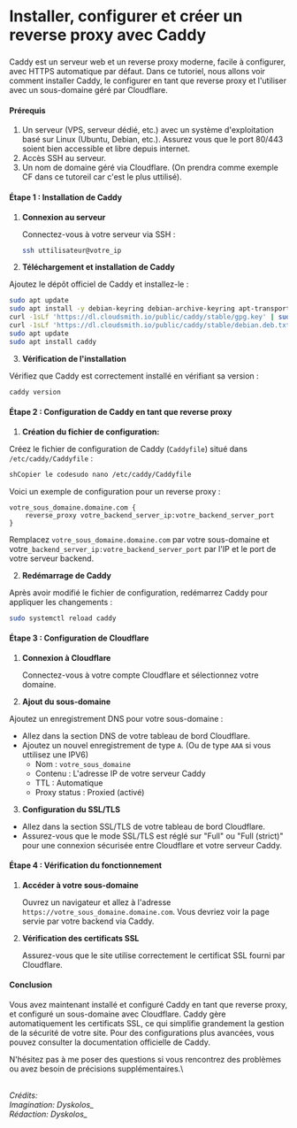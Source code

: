 # Installer, configurer et créer un reverse proxy avec Caddy

###

Caddy est un serveur web et un reverse proxy moderne, facile à configurer, avec HTTPS automatique par défaut. Dans ce tutoriel, nous allons voir comment installer Caddy, le configurer en tant que reverse proxy et l'utiliser avec un sous-domaine géré par Cloudflare.

#### Prérequis

1. Un serveur (VPS, serveur dédié, etc.) avec un système d'exploitation basé sur Linux (Ubuntu, Debian, etc.).  Assurez vous que le port 80/443 soient bien accessible et libre depuis internet.
2. Accès SSH au serveur.
3. Un nom de domaine géré via Cloudflare. (On prendra comme exemple CF dans ce tutoreil car c'est le plus uttilisé).

#### Étape 1 : Installation de Caddy

1.  **Connexion au serveur**

    Connectez-vous à votre serveur via SSH :

    ```sh
    ssh uttilisateur@votre_ip
    ```



2. **Téléchargement et installation de Caddy**

Ajoutez le dépôt officiel de Caddy et installez-le :

```sh
sudo apt update
sudo apt install -y debian-keyring debian-archive-keyring apt-transport-https
curl -1sLf 'https://dl.cloudsmith.io/public/caddy/stable/gpg.key' | sudo apt-key add -
curl -1sLf 'https://dl.cloudsmith.io/public/caddy/stable/debian.deb.txt' | sudo tee /etc/apt/sources.list.d/caddy-stable.list
sudo apt update
sudo apt install caddy
```



3. **Vérification de l'installation**

Vérifiez que Caddy est correctement installé en vérifiant sa version :

```sh
caddy version
```

#### Étape 2 : Configuration de Caddy en tant que reverse proxy

1. **Création du fichier de configuration:**

Créez le fichier de configuration de Caddy (`Caddyfile`) situé dans `/etc/caddy/Caddyfile` :

```sh
shCopier le codesudo nano /etc/caddy/Caddyfile
```



Voici un exemple de configuration pour un reverse proxy :

```plaintext
votre_sous_domaine.domaine.com {
    reverse_proxy votre_backend_server_ip:votre_backend_server_port
}
```



Remplacez `votre_sous_domaine.domaine.com` par votre sous-domaine et votre`_backend_server_ip:votre_backend_server_port` par l'IP et le port de votre serveur backend.

2. **Redémarrage de Caddy**

Après avoir modifié le fichier de configuration, redémarrez Caddy pour appliquer les changements :

```sh
sudo systemctl reload caddy
```

#### Étape 3 : Configuration de Cloudflare

1.  **Connexion à Cloudflare**

    Connectez-vous à votre compte Cloudflare et sélectionnez votre domaine.



2. **Ajout du sous-domaine**

Ajoutez un enregistrement DNS pour votre sous-domaine :

* Allez dans la section DNS de votre tableau de bord Cloudflare.
* Ajoutez un nouvel enregistrement de type `A`. (Ou de type `AAA` si vous uttilisez une IPV6)
  * Nom : `votre_sous_domaine`
  * Contenu : L'adresse IP de votre serveur Caddy
  * TTL : Automatique
  * Proxy status : Proxied (activé)

3. **Configuration du SSL/TLS**

* Allez dans la section SSL/TLS de votre tableau de bord Cloudflare.
* Assurez-vous que le mode SSL/TLS est réglé sur "Full" ou "Full (strict)" pour une connexion sécurisée entre Cloudflare et votre serveur Caddy.

#### Étape 4 : Vérification du fonctionnement

1.  **Accéder à votre sous-domaine**

    Ouvrez un navigateur et allez à l'adresse `https://votre_sous_domaine.domaine.com`. Vous devriez voir la page servie par votre backend via Caddy.
2.  **Vérification des certificats SSL**

    Assurez-vous que le site utilise correctement le certificat SSL fourni par Cloudflare.

#### Conclusion

Vous avez maintenant installé et configuré Caddy en tant que reverse proxy, et configuré un sous-domaine avec Cloudflare. Caddy gère automatiquement les certificats SSL, ce qui simplifie grandement la gestion de la sécurité de votre site. Pour des configurations plus avancées, vous pouvez consulter la documentation officielle de Caddy.

N'hésitez pas à me poser des questions si vous rencontrez des problèmes ou avez besoin de précisions supplémentaires.\






\
_Crédits:_\
_Imagination: Dyskolos\__\
_Rédaction: Dyskolos\__
